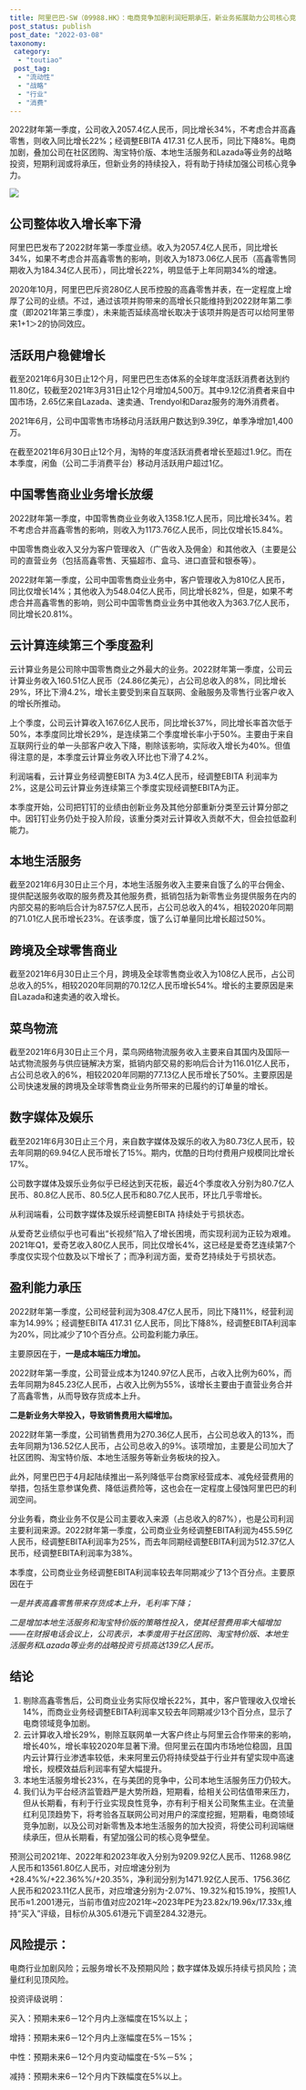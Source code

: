 ```yaml
---
title: 阿里巴巴-SW（09988.HK）：电商竞争加剧利润短期承压，新业务拓展助力公司核心竞争力
post_status: publish
post_date: "2022-03-08"
taxonomy:
 category: 
  - "toutiao"
 post_tag: 
  - "流动性"
  - "战略"
  - "行业"
  - "消费"
---
```


2022财年第一季度，公司收入2057.4亿人民币，同比增长34%，不考虑合并高鑫零售，则收入同比增长22%；经调整EBITA 417.31 亿人民币，同比下降8%。电商加剧，叠加公司在社区团购、淘宝特价版、本地生活服务和Lazada等业务的战略投资，短期利润或将承压，但新业务的持续投入，将有助于持续加强公司核心竞争力。

![](https://cdn.fendou.la/funstoutiao/2021/07/alibaba-hk.jpg)

## 公司整体收入增长率下滑

阿里巴巴发布了2022财年第一季度业绩。收入为2057.4亿人民币，同比增长34%，如果不考虑合并高鑫零售的影响，则收入为1873.06亿人民币（高鑫零售同期收入为184.34亿人民币），同比增长22%，明显低于上年同期34%的增速。

2020年10月，阿里巴巴斥资280亿人民币控股的高鑫零售并表，在一定程度上增厚了公司的业绩。不过，通过该项并购带来的高增长只能维持到2022财年第二季度（即2021年第三季度），未来能否延续高增长取决于该项并购是否可以给阿里带来1+1＞2的协同效应。

## 活跃用户稳健增长

截至2021年6月30日止12个月，阿里巴巴生态体系的全球年度活跃消费者达到约11.80亿，较截至2021年3月31日止12个月增加4,500万。其中9.12亿消费者来自中国市场，2.65亿来自Lazada、速卖通、Trendyol和Daraz服务的海外消费者。

2021年6月，公司中国零售市场移动月活跃用户数达到9.39亿，单季净增加1,400万。

在截至2021年6月30日止12个月，淘特的年度活跃消费者增长至超过1.9亿。而在本季度，闲鱼（公司二手消费平台）移动月活跃用户超过1亿。

## 中国零售商业业务增长放缓

2022财年第一季度，中国零售商业业务收入1358.1亿人民币，同比增长34%。若不考虑合并高鑫零售的影响，则收入为1173.76亿人民币，同比仅增长15.84%。

中国零售商业收入又分为客户管理收入（广告收入及佣金）和其他收入（主要是公司的直营业务（包括高鑫零售、天猫超市、盒马、进口直营和银泰等）。

2022财年第一季度，公司中国零售商业业务中，客户管理收入为810亿人民币，同比仅增长14%；其他收入为548.04亿人民币，同比增长82%，但是，如果不考虑合并高鑫零售的影响，则公司中国零售商业业务中其他收入为363.7亿人民币，同比增长20.81%。

## 云计算连续第三个季度盈利

云计算业务是公司除中国零售商业之外最大的业务。2022财年第一季度，公司云计算业务收入160.51亿人民币（24.86亿美元），占公司总收入的8%，同比增长29%，环比下滑4.2%，增长主要受到来自互联网、金融服务及零售行业客户收入的增长所推动。

上个季度，公司云计算收入167.6亿人民币，同比增长37%，同比增长率首次低于50%，本季度同比增长29%，是连续第二个季度增长率小于50%。主要由于来自互联网行业的单一头部客户收入下降，剔除该影响，实际收入增长为40%。但值得注意的是，本季度云计算业务收入环比也下滑了4.2%。

利润端看，云计算业务经调整EBITA 为3.4亿人民币，经调整EBITA 利润率为2%，这是公司云计算业务连续第三个季度实现经调整EBITA为正。

本季度开始，公司把钉钉的业绩由创新业务及其他分部重新分类至云计算分部之中。因钉钉业务仍处于投入阶段，该重分类对云计算收入贡献不大，但会拉低盈利能力。

## 本地生活服务

截至2021年6月30日止三个月，本地生活服务收入主要来自饿了么的平台佣金、提供配送服务收取的服务费及其他服务费，抵销包括为新零售业务提供服务在内的内部交易的影响后合计为87.57亿人民币，占公司总收入的4%，相较2020年同期的71.01亿人民币增长23%。在该季度，饿了么订单量同比增长超过50%。

## 跨境及全球零售商业

截至2021年6月30日止三个月，跨境及全球零售商业收入为108亿人民币，占公司总收入的5%，相较2020年同期的70.12亿人民币增长54%。增长的主要原因是来自Lazada和速卖通的收入增长。

## 菜鸟物流

截至2021年6月30日止三个月，菜鸟网络物流服务收入主要来自其国内及国际一站式物流服务与供应链解决方案，抵销内部交易的影响后合计为116.01亿人民币，占公司总收入的6%，相较2020年同期的77.13亿人民币增长了50%。主要原因是公司快速发展的跨境及全球零售商业业务所带来的已履约的订单量的增长。

## 数字媒体及娱乐

截至2021年6月30日止三个月，来自数字媒体及娱乐的收入为80.73亿人民币，较去年同期的69.94亿人民币增长了15%。期内，优酷的日均付费用户规模同比增长17%。

公司数字媒体及娱乐业务似乎已经达到天花板，最近4个季度收入分别为80.7亿人民币、80.8亿人民币、80.5亿人民币和80.7亿人民币，环比几乎零增长。

从利润端看，公司数字媒体及娱乐经调整EBITA 持续处于亏损状态。

从爱奇艺业绩似乎也可看出“长视频”陷入了增长困境，而实现利润为正较为艰难。2021年Q1，爱奇艺收入80亿人民币，同比仅增长4%，这已经是爱奇艺连续第7个季度仅实现个位数及以下增长了；而净利润方面，爱奇艺持续处于亏损状态。

## 盈利能力承压

2022财年第一季度，公司经营利润为308.47亿人民币，同比下降11%，经营利润率为14.99%；经调整EBITA 417.31 亿人民币，同比下降8%，经调整EBITA利润率为20%，同比减少了10个百分点。公司盈利能力承压。

主要原因在于，**一是成本端压力增加。**

2022财年第一季度，公司营业成本为1240.97亿人民币，占收入比例为60%，而去年同期为845.23亿人民币，占收入比例为55%，该增长主要由于直营业务合并了高鑫零售，从而导致存货成本上升。

**二是新业务大举投入，导致销售费用大幅增加。**

2022财年第一季度，公司销售费用为270.36亿人民币，占公司总收入的13%，而去年同期为136.52亿人民币，占公司总收入的9%。该项增加，主要是公司加大了社区团购、淘宝特价版、本地生活服务等新业务板块的投入。

此外，阿里巴巴于4月起陆续推出一系列降低平台商家经营成本、减免经营费用的举措，包括生意参谋免费、降低运费险等，这也会在一定程度上侵蚀阿里巴巴的利润空间。

分业务看，商业业务不仅是公司主要收入来源（占总收入的87%），也是公司利润主要利润来源。2022财年第一季度，公司商业业务经调整EBITA利润为455.59亿人民币，经调整EBITA利润率为25%，而去年同期经调整EBITA利润为512.37亿人民币，经调整EBITA利润率为38%。

本季度，公司商业业务经调整EBITA利润率较去年同期减少了13个百分点。主要原因在于

*一是并表高鑫零售带来存货成本上升，毛利率下降；*

*二是增加本地生活服务和淘宝特价版的策略性投入，使其经营费用率大幅增加——在财报电话会议上，公司表示，本季度用于社区团购、淘宝特价版、本地生活服务和Lazada等业务的战略投资亏损高达139亿人民币。*

## 结论

1. 剔除高鑫零售后，公司商业业务实际仅增长22%，其中，客户管理收入仅增长14%，而商业业务经调整EBITA利润率又较去年同期减少13个百分点，显示了电商领域竞争加剧。
2. 云计算收入增长29%，剔除互联网单一大客户终止与阿里云合作带来的影响，增长40%，增长率较2020年显著下滑。但阿里云在国内市场地位稳固，且国内云计算行业渗透率较低，未来阿里云仍将持续受益于行业并有望实现中高速增长，规模效益后利润率有望大幅提升。
3. 本地生活服务增长23%，在与美团的竞争中，公司本地生活服务压力仍较大。
4. 我们认为平台经济监管趋严是大势所趋，短期看，给相关公司估值带来压力，但从长期看，有利于行业实现良性竞争，亦有利于相关公司聚焦主业。在流量红利见顶趋势下，将考验各互联网公司对用户的深度挖掘，短期看，电商领域竞争加剧，以及公司对新零售及本地生活服务的加大投资，将使公司利润端继续承压，但从长期看，有望加强公司的核心竞争壁垒。

预测公司2021年、2022年和2023年收入分别为9209.92亿人民币、11268.98亿人民币和13561.80亿人民币，对应增速分别为+28.4%%/+22.36%%/+20.35%，净利润分别为1471.92亿人民币、1756.36亿人民币和2023.11亿人民币，对应增速分别为-2.07%、19.32%和15.19%，按照1人民币≈1.2001港元，当前市值对应2021年~2023年PE为23.82x/19.96x/17.33x,维持“买入”评级，目标价从305.61港元下调至284.32港元。

## 风险提示：

电商行业加剧风险；云服务增长不及预期风险；数字媒体及娱乐持续亏损风险；流量红利见顶风险。

投资评级说明：

买入：预期未来6－12个月内上涨幅度在15%以上；

增持：预期未来6－12个月内上涨幅度在5%－15%；

中性：预期未来6－12个月内变动幅度在-5%－5%；

减持：预期未来6－12个月内下跌幅度在5%以上。
